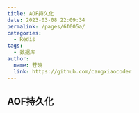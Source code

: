 ```yaml
---
title: AOF持久化
date: 2023-03-08 22:09:34
permalink: /pages/6f005a/
categories: 
  - Redis
tags: 
  - 数据库
author: 
  name: 苍晓
  link: https://github.com/cangxiaocoder
---
```

## AOF持久化